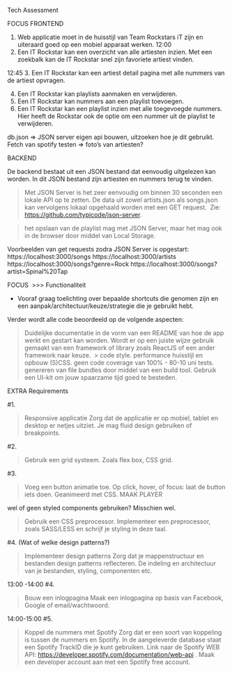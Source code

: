 Tech Assessment

FOCUS FRONTEND

1. Web applicatie moet in de huisstijl van Team Rockstars iT zijn en uiteraard goed op een mobiel apparaat werken.
   12:00
2. Een IT Rockstar kan een overzicht van alle artiesten inzien. Met een zoekbalk kan de IT Rockstar snel zijn favoriete artiest vinden.

12:45 3. Een IT Rockstar kan een artiest detail pagina met alle nummers van de artiest opvragen.

4. Een IT Rockstar kan playlists aanmaken en verwijderen.
5. Een IT Rockstar kan nummers aan een playlist toevoegen.
6. Een IT Rockstar kan een playlist inzien met alle toegevoegde nummers. Hier heeft de Rockstar ook de optie om een nummer uit de playlist te verwijderen.

db.json => JSON server eigen api bouwen, uitzoeken hoe je dit gebruikt.
Fetch van spotify testen => foto’s van artiesten?

BACKEND

De backend bestaat uit een JSON bestand dat eenvoudig uitgelezen kan worden. In dit JSON bestand zijn artiesten en nummers terug te vinden.

> Met JSON Server is het zeer eenvoudig om binnen 30 seconden een lokale API op te zetten. De data uit zowel artists.json als songs.json kan vervolgens lokaal opgehaald worden met een GET request.  Zie: https://github.com/typicode/json-server.

> het opslaan van de playlist mag met JSON Server, maar het mag ook in de browser door middel van Local Storage.

Voorbeelden van get requests zodra JSON Server is opgestart:   https://localhost:3000/songs
https://localhost:3000/artists
https://localhost:3000/songs?genre=Rock
https://localhost:3000/songs?artist=Spinal%20Tap

FOCUS  >>> Functionaliteit

- Vooraf graag toelichting over bepaalde shortcuts die genomen zijn en een aanpak/architectuur/keuze/strategie die je gebruikt hebt.

Verder wordt alle code beoordeeld op de volgende aspecten:

> Duidelijke documentatie in de vorm van een README van hoe de app werkt en gestart kan worden.
> Wordt er op een juiste wijze gebruik gemaakt van een framework of library zoals ReactJS of een ander framework naar keuze.  > code style.
> performance
> huisstijl en opbouw (S)CSS.
> geen code coverage van 100% - 80-10 uni tests.
> genereren van file bundles door middel van een build tool.
> Gebruik een UI-kit om jouw spaarzame tijd goed te besteden.

EXTRA Requirements

#1.

> Responsive applicatie Zorg dat de applicatie er op mobiel, tablet en desktop er netjes uitziet. Je mag fluid design gebruiken of breakpoints.

#2.

> Gebruik een grid systeem.
> Zoals flex box, CSS grid.

#3.

> Voeg een button animatie toe.
> Op click, hover, of focus: laat de button iets doen. Geanimeerd met CSS. MAAK PLAYER

wel of geen styled components gebruiken? Misschien wel.

> Gebruik een CSS preprocessor.
> Implementeer een preprocessor, zoals SASS/LESS en schrijf je styling in deze taal.

#4. (Wat of welke design patterns?)

> Implementeer design patterns
> Zorg dat je mappenstructuur en bestanden design patterns reflecteren.
> De indeling en architectuur van je bestanden, styling, componenten etc.

13:00 -14:00
#4.

> Bouw een inlogpagina
> Maak een inlogpagina op basis van Facebook, Google of email/wachtwoord.

14:00-15:00
#5.

> Koppel de nummers met Spotify
> Zorg dat er een soort van koppeling is tussen de nummers en Spotify.
> In de aangeleverde database staat een Spotify TrackID die je kunt gebruiken.
> Link naar de Spotify WEB API: https://developer.spotify.com/documentation/web-api .
> Maak een developer account aan met een Spotify free account.
